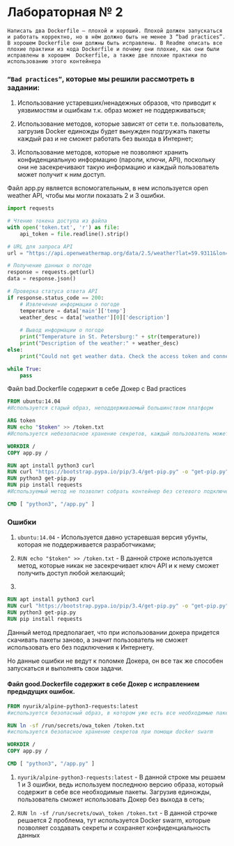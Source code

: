 ﻿
# Лабораторная № 2
```
Написать два Dockerfile – плохой и хороший. Плохой должен запускаться и работать корректно, но в нём должно быть не менее 3 “bad practices”. В хорошем Dockerfile они должны быть исправлены. В Readme описать все плохие практики из кода Dockerfile и почему они плохие, как они были исправлены в хорошем  Dockerfile, а также две плохие практики по использованию этого контейнера
```
### ```“Bad practices”```, которые мы решили рассмотреть в задании:

1. Использование устаревших/ненадежных образов, что приводит к уязвимостям и ошибкам т.к. образ может не поддерживаться;
   
2. Использование методов, которые зависят от сети т.е. пользователь, загрузив Docker единожды будет вынужден подгружать пакеты каждый раз и не сможет работать без выхода в Интернет;
   
3. Использование методов, которые не позволяют хранить конфиденциальную информацию (пароли, ключи, API), поскольку они не засекречивают такую информацию и каждый пользователь может получит к ним доступ.

Файл app.py является вспомогательным, в нем используется open weather API, чтобы мы могли показать 2 и 3 ошибки.

```python
import requests

# Чтение токена доступа из файла
with open('token.txt', 'r') as file:
    api_token = file.readline().strip()

# URL для запроса API
url = "https://api.openweathermap.org/data/2.5/weather?lat=59.9311&lon=30.3609&appid=" + api_token + "&units=metric"

# Получение данных о погоде
response = requests.get(url)
data = response.json()

# Проверка статуса ответа API
if response.status_code == 200:
    # Извлечение информации о погоде
    temperature = data['main']['temp']
    weather_desc = data['weather'][0]['description']
    
    # Вывод информации о погоде
    print("Temperature in St. Petersburg:" + str(temperature))
    print("Description of the weather:" + weather_desc)
else:
    print("Could not get weather data. Check the access token and connection.")

while True: 
    pass

```
Файл bad.Dockerfile содержит в себе Докер с Bad practices

```Dockerfile
FROM ubuntu:14.04 
#Используется старый образ, неподдерживаемый большинством платформ

ARG token 
RUN echo "$token" >> /token.txt 
#Используется небезопасное хранение секретов, каждый пользователь может прочитать секрет из файла

WORKDIR /
COPY app.py /

RUN apt install python3 curl 
RUN curl "https://bootstrap.pypa.io/pip/3.4/get-pip.py" -o "get-pip.py"
RUN python3 get-pip.py
RUN pip install requests
#Используемый метод не позволит собрать контейнер без сетевого подключения

CMD [ "python3", "/app.py" ] 

```
### Ошибки

1. ```ubuntu:14.04``` - Используется давно устаревшая версия убунты, которая не поддерживается разработчиками;

2. ```RUN echo "$token" >> /token.txt``` - В данной строке используется метод, которые никак не засекречивает ключ API и к нему сможет получить доступ любой желающий;

3.
 ```Dockerfile
RUN apt install python3 curl 
RUN curl "https://bootstrap.pypa.io/pip/3.4/get-pip.py" -o "get-pip.py"
RUN python3 get-pip.py
RUN pip install requests

 ``` 
  Данный метод предполагает, что при использовании докера придется скачивать пакеты заново, а значит пользователь не сможет использовать его без подключения к Интернету.

Но данные ошибки не ведут к поломке Докера, он все так же способен запускаться и выполнять свои задачи.

#### Файл good.Dockerfile содержит в себе Докер с исправлением предыдущих ошибок. 

```Dockerfile
FROM nyurik/alpine-python3-requests:latest
#используется безопасный образ, в котором уже есть все необходимые пакеты (сделав одну загрузку, можно собирать контейнер без подключения к сети)

RUN ln -sf /run/secrets/owa_token /token.txt
#используется безопасное хранение секретов при помощи docker swarm

WORKDIR /
COPY app.py /

CMD [ "python3", "/app.py" ] 

```

1. ```nyurik/alpine-python3-requests:latest``` - В данной строке мы решаем 1 и 3 ошибки, ведь используем последнюю версию образа, который содержит в себе все необходимые пакеты. Загрузив единожды, пользователь сможет использовать Докер без выхода в сеть;

1. ```RUN ln -sf /run/secrets/owa\_token /token.txt``` - В данной строчке решается 2 проблема, тут используется Docker swarm, которые позволяет создавать секреты и сохраняет конфиденциальность данных 
